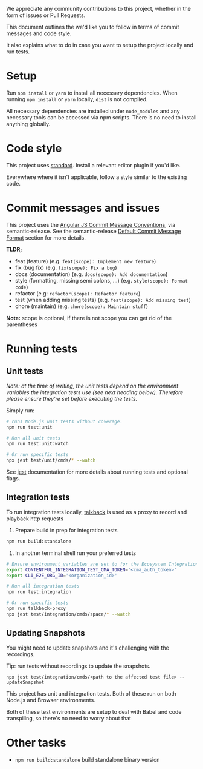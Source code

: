 We appreciate any community contributions to this project, whether in the form of issues or Pull Requests.

This document outlines the we'd like you to follow in terms of commit messages and code style.

It also explains what to do in case you want to setup the project locally and run tests.

# Setup

Run `npm install` or `yarn` to install all necessary dependencies. When running `npm install` or `yarn` locally, `dist` is not compiled.

All necessary dependencies are installed under `node_modules` and any necessary tools can be accessed via npm scripts. There is no need to install anything globally.

# Code style

This project uses [standard](https://github.com/feross/standard). Install a relevant editor plugin if you'd like.

Everywhere where it isn't applicable, follow a style similar to the existing code.

# Commit messages and issues

This project uses the [Angular JS Commit Message Conventions](https://docs.google.com/document/d/1QrDFcIiPjSLDn3EL15IJygNPiHORgU1_OOAqWjiDU5Y/edit), via semantic-release. See the semantic-release [Default Commit Message Format](https://github.com/semantic-release/semantic-release#default-commit-message-format) section for more details.

**TLDR;**

- feat (feature) (e.g. `feat(scope): Implement new feature`)
- fix (bug fix) (e.g. `fix(scope): Fix a bug`)
- docs (documentation) (e.g. `docs(scope): Add documentation`)
- style (formatting, missing semi colons, …) (e.g. `style(scope): Format code`)
- refactor (e.g: `refactor(scope): Refactor feature`)
- test (when adding missing tests) (e.g. `feat(scope): Add missing test`)
- chore (maintain) (e.g. `chore(scope): Maintain stuff`)

**Note:** scope is optional, if there is not scope you can get rid of the parentheses

# Running tests

## Unit tests

*Note: at the time of writing, the unit tests depend on the environment variables the integration tests use (see next heading below). Therefore please ensure they're set before executing the tests.*

Simply run:

```sh
# runs Node.js unit tests without coverage.
npm run test:unit

# Run all unit tests
npm run test:unit:watch

# Or run specific tests
npx jest test/unit/cmds/* --watch
```

See [jest](https://jestjs.io/) documentation for more details about running tests and optional flags.


## Integration tests

To run integration tests locally, [talkback](https://github.com/ijpiantanida/talkback) is used as a proxy to record and playback http requests

1. Prepare build in prep for integration tests
```sh
npm run build:standalone
```

1. In another terminal shell run your preferred tests
```sh
# Ensure environment variables are set to for the Ecosystem Integration Test Org (`Contentful - Ecosystem (for integration test org)` in password vault)
export CONTENTFUL_INTEGRATION_TEST_CMA_TOKEN='<cma_auth_token>'
export CLI_E2E_ORG_ID='<organization_id>'

# Run all integration tests
npm run test:integration

# Or run specific tests
npm run talkback-proxy
npx jest test/integration/cmds/space/* --watch
```

## Updating Snapshots

You might need to update snapshots and it's challenging with the recordings.

Tip: run tests without recordings to update the snapshots.

```
npx jest test/integration/cmds/<path to the affected test file> --updateSnapshot
```

This project has unit and integration tests. Both of these run on both Node.js and Browser environments.

Both of these test environments are setup to deal with Babel and code transpiling, so there's no need to worry about that

# Other tasks

- `npm run build:standalone` build standalone binary version
